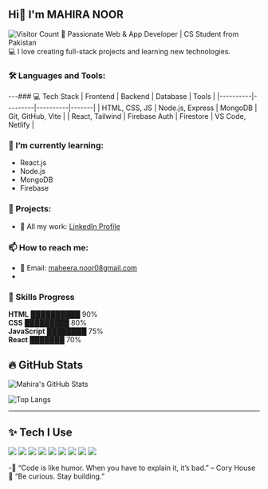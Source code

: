 ## Hi👋 I'm MAHIRA NOOR
![Visitor Count](https://komarev.com/ghpvc/?username=developer-mahira&style=flat&color=blue)
🌟 Passionate Web & App Developer | CS Student from Pakistan  
💻 I love creating full-stack projects and learning new technologies.

### 🛠️ Languages and Tools:
---### 💻 Tech Stack
| Frontend | Backend | Database | Tools |
|----------|---------|----------|-------|
| HTML, CSS, JS | Node.js, Express | MongoDB | Git, GitHub, Vite |
| React, Tailwind | Firebase Auth | Firestore | VS Code, Netlify |

### 🌱 I’m currently learning:
- React.js
- Node.js
- MongoDB
- Firebase

### 💼 Projects:
- 📂 All my work: [LinkedIn Profile](www.linkedin.com/in/mahira-noor-89783b363)

### 📫 How to reach me:
- 📧 Email: [maheera.noor08gmail.com](mailto:maheera.noor08@gmail.com)
- 
### 🚀 Skills Progress
**HTML** ██████████ 90%  
**CSS** █████████ 80%  
**JavaScript** ████████ 75%  
**React** ███████ 70%

## 🔥 GitHub Stats

![Mahira's GitHub Stats](https://github-readme-stats.vercel.app/api?username=developer-mahira&show_icons=true&theme=tokyonight)

![Top Langs](https://github-readme-stats.vercel.app/api/top-langs/?username=developer-mahira&layout=compact&theme=tokyonight)

---

## ✨ Tech I Use

<img src="https://img.shields.io/badge/HTML5-orange?style=for-the-badge&logo=html5&logoColor=white"/>
<img src="https://img.shields.io/badge/CSS3-blue?style=for-the-badge&logo=css3&logoColor=white"/>
<img src="https://img.shields.io/badge/JavaScript-yellow?style=for-the-badge&logo=javascript&logoColor=black"/>
<img src="https://img.shields.io/badge/React-black?style=for-the-badge&logo=react&logoColor=cyan"/>
<img src="https://img.shields.io/badge/Node.js-green?style=for-the-badge&logo=node.js&logoColor=white"/>
<img src="https://img.shields.io/badge/Firebase-ffca28?style=for-the-badge&logo=firebase&logoColor=black"/>
<img src="https://img.shields.io/badge/MongoDB-darkgreen?style=for-the-badge&logo=mongodb&logoColor=white"/>
<img src="https://img.shields.io/badge/TailwindCSS-38b2ac?style=for-the-badge&logo=tailwind-css&logoColor=white"/>
<img src="https://img.shields.io/badge/Git-black?style=for-the-badge&logo=git&logoColor=orange"/>

-💬 “Code is like humor. When you have to explain it, it’s bad.” – Cory House  
🌟 “Be curious. Stay building.”
